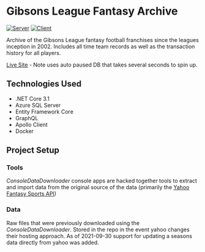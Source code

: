 # Gibsons League Fantasy Archive
[![Server](https://github.com/bsnooks/GibsonsLeague/actions/workflows/server.yml/badge.svg)](https://github.com/bsnooks/GibsonsLeague/actions/workflows/server.yml)
[![Client](https://github.com/bsnooks/GibsonsLeague/actions/workflows/client.yml/badge.svg)](https://github.com/bsnooks/GibsonsLeague/actions/workflows/client.yml)

Archive of the Gibsons League fantasy football franchises since the leagues inception in 2002. Includes all time team records as well as the transaction history for all players.

[Live Site](https://gibsonsleague.com) - Note uses auto paused DB that takes several seconds to spin up.
## Technologies Used
- .NET Core 3.1
- Azure SQL Server
- Entity Framework Core
- GraphQL
- Apollo Client
- Docker

## Project Setup

### Tools
*ConsoleDataDownloader* console apps are hacked together tools to extract and import data from the original source of the data (primarily the [Yahoo Fantasy Sports API](https://developer.yahoo.com/fantasysports/guide/))

### Data
Raw files that were previously downloaded using the *ConsoleDataDownloader*.  Stored in the repo in the event yahoo changes their hosting approach.
As of 2021-09-30 support for updating a seasons data directly from yahoo was added.
